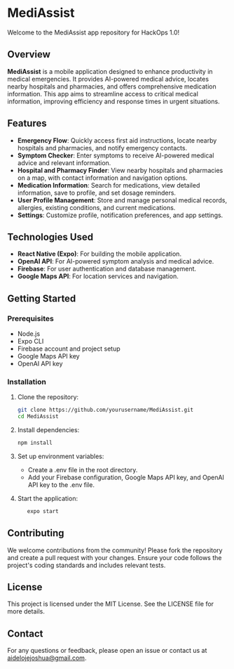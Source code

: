 # MediAssist

Welcome to the MediAssist app repository for HackOps 1.0!

## Overview

**MediAssist** is a mobile application designed to enhance productivity in medical emergencies. It provides AI-powered medical advice, locates nearby hospitals and pharmacies, and offers comprehensive medication information. This app aims to streamline access to critical medical information, improving efficiency and response times in urgent situations.

## Features

- **Emergency Flow**: Quickly access first aid instructions, locate nearby hospitals and pharmacies, and notify emergency contacts.
- **Symptom Checker**: Enter symptoms to receive AI-powered medical advice and relevant information.
- **Hospital and Pharmacy Finder**: View nearby hospitals and pharmacies on a map, with contact information and navigation options.
- **Medication Information**: Search for medications, view detailed information, save to profile, and set dosage reminders.
- **User Profile Management**: Store and manage personal medical records, allergies, existing conditions, and current medications.
- **Settings**: Customize profile, notification preferences, and app settings.

## Technologies Used

- **React Native (Expo)**: For building the mobile application.
- **OpenAI API**: For AI-powered symptom analysis and medical advice.
- **Firebase**: For user authentication and database management.
- **Google Maps API**: For location services and navigation.

## Getting Started

### Prerequisites

- Node.js
- Expo CLI
- Firebase account and project setup
- Google Maps API key
- OpenAI API key

### Installation

1. Clone the repository:
   ```bash
   git clone https://github.com/yourusername/MediAssist.git
   cd MediAssist

2. Install dependencies:
   ```bash
   npm install

3. Set up environment variables:
   - Create a .env file in the root directory.
   - Add your Firebase configuration, Google Maps API key, and OpenAI API key to the .env file.

4. Start the application:
   ```bash
      expo start

## Contributing
We welcome contributions from the community! Please fork the repository and create a pull request with your changes. Ensure your code follows the project's coding standards and includes relevant tests.

## License
This project is licensed under the MIT License. See the LICENSE file for more details.

## Contact
For any questions or feedback, please open an issue or contact us at aidelojejoshua@gmail.com.
